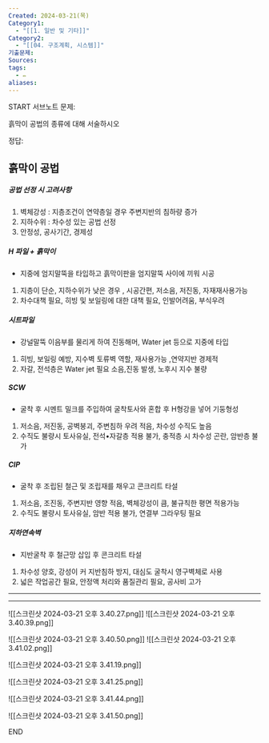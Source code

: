 ```yaml
---
Created: 2024-03-21(목)
Category1:
  - "[[1. 일반 및 기타]]"
Category2:
  - "[[04. 구조계획, 시스템]]"
기출문제: 
Sources: 
tags:
  - ✏️
aliases:
---
```

START
서브노트
문제:  

흙막이 공법의 종류에 대해 서술하시오

정답: 


## 흙막이 공법 
##### 공법 선정 시 고려사항
1. 벽체강성 : 지층조건이 연약층일 경우 주변지반의 침하량 증가
2. 지하수위 : 차수성 있는 공법 선정
3. 안정성, 공사기간, 경제성
##### H 파일 + 흙막이
- 지중에 엄지말뚝을 타입하고 흙막이판을 엄지말뚝 사이에 끼워 시공
1. 지층이 단순, 지하수위가 낮은 경우 , 시공간편, 저소음, 저진동, 자재재사용가능
2. 차수대책 필요, 히빙 및 보일링에 대한 대책 필요, 인발어려움, 부식우려
##### 시트파일
   - 강널말뚝 이음부를 물리게 하여 진동해머, Water jet 등으로 지중에 타입
   1. 히빙, 보일링 예방, 지수벽 토류벽 역할, 재사용가능 ,연약지반 경제적
   2. 자갈, 전석층은 Water jet 필요 소음,진동 발생, 노후시 지수 불량
##### SCW
- 굴착 후 시멘트 밀크를 주입하여 굴착토사와 혼합 후 H형강을 넣어 기둥형성
1. 저소음, 저진동, 공벽붕괴, 주변침하 우려 적음, 차수성 수직도 높음
2. 수직도 불량시 토사유실, 전석•자갈층 적용 불가, 충적층 시 차수성 곤란, 암반층 불가
##### CIP
- 굴착 후 조립된 철근 및 조립재를 채우고 콘크리트 타설
1. 저소음, 조진동, 주변지반 영향 적음, 벽체강성이 큼, 불규칙한 평면 적용가능
2. 수직도 불량시 토사유실, 암반 적용 불가, 연결부 그라우팅 필요
##### 지하연속벽
- 지반굴착 후 철근망 삽입 후 콘크리트 타설
1. 차수성 양호, 강성이 커 지반침하 방지, 대심도 굴착시 영구벽체로 사용
2. 넓은 작업공간 필요, 안정액 처리와 품질관리 필요, 공사비 고가


***
***

![[스크린샷 2024-03-21 오후 3.40.27.png]]
![[스크린샷 2024-03-21 오후 3.40.39.png]]

![[스크린샷 2024-03-21 오후 3.40.50.png]]
![[스크린샷 2024-03-21 오후 3.41.02.png]]

![[스크린샷 2024-03-21 오후 3.41.19.png]]

![[스크린샷 2024-03-21 오후 3.41.25.png]]

![[스크린샷 2024-03-21 오후 3.41.44.png]]

![[스크린샷 2024-03-21 오후 3.41.50.png]]
<!--ID: 1711008614483-->
END

